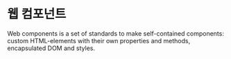 # 웹 컴포넌트

Web components is a set of standards to make self-contained components: custom HTML-elements with their own properties and methods, encapsulated DOM and styles.

